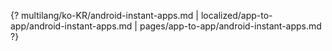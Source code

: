 {? multilang/ko-KR/android-instant-apps.md | localized/app-to-app/android-instant-apps.md | pages/app-to-app/android-instant-apps.md ?}

